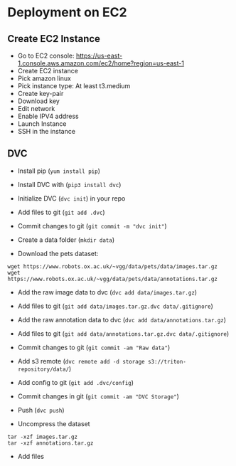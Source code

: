 # Deployment on EC2

## Create EC2 Instance

- Go to EC2 console: <https://us-east-1.console.aws.amazon.com/ec2/home?region=us-east-1>
- Create EC2 instance
- Pick amazon linux
- Pick instance type: At least t3.medium
- Create key-pair
- Download key
- Edit network
- Enable IPV4 address
- Launch Instance
- SSH in the instance

## DVC

- Install pip (`yum install pip`)

- Install DVC with (`pip3 install dvc`)

- Initialize DVC (`dvc init`) in your repo

- Add files to git (`git add .dvc`)

- Commit changes to git (`git commit -m "dvc init"`)

- Create a data folder (`mkdir data`)

- Download the pets dataset:

```
wget https://www.robots.ox.ac.uk/~vgg/data/pets/data/images.tar.gz
wget https://www.robots.ox.ac.uk/~vgg/data/pets/data/annotations.tar.gz
```

- Add the raw image data to dvc (`dvc add data/images.tar.gz`)

- Add files to git (`git add data/images.tar.gz.dvc data/.gitignore`)

- Add the raw annotation data to dvc (`dvc add data/annotations.tar.gz`)

- Add files to git (`git add data/annotations.tar.gz.dvc data/.gitignore`)

- Commit changes to git (`git commit -am "Raw data"`)

- Add s3 remote (`dvc remote add -d storage s3://triton-repository/data/`)

- Add config to git (`git add .dvc/config`)

- Commit changes in git (`git commit -am "DVC Storage"`)

- Push (`dvc push`)

- Uncompress the dataset

```
tar -xzf images.tar.gz
tar -xzf annotations.tar.gz
```

- Add files

